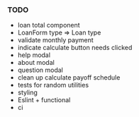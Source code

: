 ### TODO
* loan total component
* LoanForm type => Loan type
* validate monthly payment
* indicate calculate button needs clicked
* help modal
* about modal
* question modal
* clean up calculate payoff schedule
* tests for random utilities
* styling
* Eslint + functional
* ci